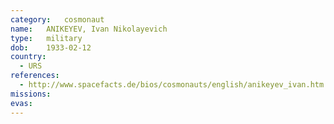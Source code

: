 ```yaml
---
category:	cosmonaut
name:	ANIKEYEV, Ivan Nikolayevich
type:	military
dob:	1933-02-12
country:
  - URS
references:
  - http://www.spacefacts.de/bios/cosmonauts/english/anikeyev_ivan.htm
missions:
evas:
---
```

